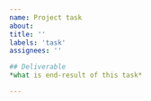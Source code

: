 ```yaml
---
name: Project task
about: 
title: ''
labels: 'task'
assignees: ''

## Deliverable
*what is end-result of this task*

---
```

